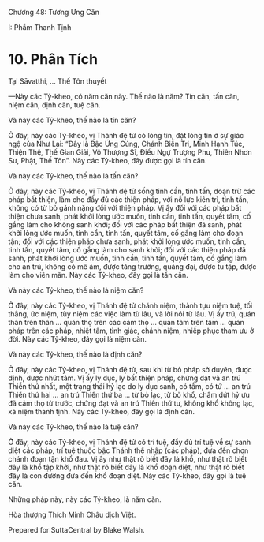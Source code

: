 

Chương 48: Tương Ưng Căn

I: Phẩm Thanh Tịnh

# 10\. Phân Tích

Tại Sāvatthi, … Thế Tôn thuyết

—Này các Tỷ-kheo, có năm căn này. Thế nào là năm? Tín căn, tấn căn, niệm căn, định căn, tuệ căn.

Và này các Tỷ-kheo, thế nào là tín căn?

Ở đây, này các Tỷ-kheo, vị Thánh đệ tử có lòng tin, đặt lòng tin ở sự giác ngộ của Như Lai: “Ðây là Bậc Ứng Cúng, Chánh Biến Tri, Minh Hạnh Túc, Thiện Thệ, Thế Gian Giải, Vô Thượng Sĩ, Ðiều Ngự Trượng Phu, Thiên Nhơn Sư, Phật, Thế Tôn”. Này các Tỷ-kheo, đây được gọi là tín căn.

Và này các Tỷ-kheo, thế nào là tấn căn?

Ở đây, này các Tỷ-kheo, vị Thánh đệ tử sống tinh cần, tinh tấn, đoạn trừ các pháp bất thiện, làm cho đầy đủ các thiện pháp, với nỗ lực kiên trì, tinh tấn, không có từ bỏ gánh nặng đối với thiện pháp. Vị ấy đối với các pháp bất thiện chưa sanh, phát khởi lòng ước muốn, tinh cần, tinh tấn, quyết tâm, cố gắng làm cho không sanh khởi; đối với các pháp bất thiện đã sanh, phát khởi lòng ước muốn, tinh cần, tinh tấn, quyết tâm, cố gắng làm cho đoạn tận; đối với các thiện pháp chưa sanh, phát khởi lòng ước muốn, tinh cần, tinh tấn, quyết tâm, cố gắng làm cho sanh khởi; đối với các thiện pháp đã sanh, phát khởi lòng ước muốn, tinh cần, tinh tấn, quyết tâm, cố gắng làm cho an trú, không có mê ám, được tăng trưởng, quảng đại, được tu tập, được làm cho viên mãn. Này các Tỷ-kheo, đây gọi là tấn căn.

Và này các Tỷ-kheo, thế nào là niệm căn?

Ở đây, này các Tỷ-kheo, vị Thánh đệ tử chánh niệm, thành tựu niệm tuệ, tối thắng, ức niệm, tùy niệm các việc làm từ lâu, và lời nói từ lâu. Vị ấy trú, quán thân trên thân … quán thọ trên các cảm thọ … quán tâm trên tâm … quán pháp trên các pháp, nhiệt tâm, tỉnh giác, chánh niệm, nhiếp phục tham ưu ở đời. Này các Tỷ-kheo, đây gọi là niệm căn.

Và này các Tỷ-kheo, thế nào là định căn?

Ở đây, này các Tỷ-kheo, vị Thánh đệ tử, sau khi từ bỏ pháp sở duyên, được định, được nhứt tâm. Vị ấy ly dục, ly bất thiện pháp, chứng đạt và an trú Thiền thứ nhất, một trạng thái hỷ lạc do ly dục sanh, có tầm, có tứ … an trú Thiền thứ hai … an trú Thiền thứ ba … từ bỏ lạc, từ bỏ khổ, chấm dứt hỷ ưu đã cảm thọ từ trước, chứng đạt và an trú Thiền thứ tư, không khổ không lạc, xả niệm thanh tịnh. Này các Tỷ-kheo, đây gọi là định căn.

Và này các Tỷ-kheo, thế nào là tuệ căn?

Ở đây, này các Tỷ-kheo, vị Thánh đệ tử có trí tuệ, đầy đủ trí tuệ về sự sanh diệt các pháp, trí tuệ thuộc bậc Thánh thể nhập (các pháp), đưa đến chơn chánh đoạn tận khổ đau. Vị ấy như thật rõ biết đây là khổ, như thật rõ biết đây là khổ tập khởi, như thật rõ biết đây là khổ đoạn diệt, như thật rõ biết đây là con đường đưa đến khổ đoạn diệt. Này các Tỷ-kheo, đây gọi là tuệ căn.

Những pháp này, này các Tỷ-kheo, là năm căn.

Hòa thượng Thích Minh Châu dịch Việt.

Prepared for SuttaCentral by Blake Walsh.